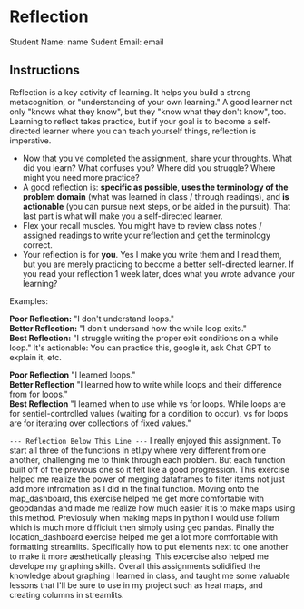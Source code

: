 # Reflection

Student Name:  name
Sudent Email:  email

## Instructions

Reflection is a key activity of learning. It helps you build a strong metacognition, or "understanding of your own learning." A good learner not only "knows what they know", but they "know what they don't know", too. Learning to reflect takes practice, but if your goal is to become a self-directed learner where you can teach yourself things, reflection is imperative.

- Now that you've completed the assignment, share your throughts. What did you learn? What confuses you? Where did you struggle? Where might you need more practice?
- A good reflection is: **specific as possible**,  **uses the terminology of the problem domain** (what was learned in class / through readings), and **is actionable** (you can pursue next steps, or be aided in the pursuit). That last part is what will make you a self-directed learner.
- Flex your recall muscles. You might have to review class notes / assigned readings to write your reflection and get the terminology correct.
- Your reflection is for **you**. Yes I make you write them and I read them, but you are merely practicing to become a better self-directed learner. If you read your reflection 1 week later, does what you wrote advance your learning?

Examples:

**Poor Reflection:**  "I don't understand loops."   
**Better Reflection:** "I don't undersand how the while loop exits."   
**Best Reflection:** "I struggle writing the proper exit conditions on a while loop." It's actionable: You can practice this, google it, ask Chat GPT to explain it, etc. 

**Poor Reflection** "I learned loops."   
**Better Reflection** "I learned how to write while loops and their difference from for loops."   
**Best Reflection** "I learned when to use while vs for loops. While loops are for sentiel-controlled values (waiting for a condition to occur), vs for loops are for iterating over collections of fixed values."

`--- Reflection Below This Line ---`
I really enjoyed this assignment. To start all three of the functions in etl.py where very different from one another, challenging me to think through each problem. But each function built off of the previous one so it felt like a good progression. This exercise helped me realize the power of merging dataframes to filter items not just add more infromation as I did in the final function. Moving onto the map_dashboard, this exercise helped me get more comfortable with geopdandas and made me realize how much easier it is to make maps using this method. Previosuly when making maps in python I would use folium which is much more difficiult then simply using geo pandas. Finally the location_dashboard exercise helped me get a lot more comfortable with formatting streamlits. Specifically how to put elements next to one another to make it more aesthetically pleasing. This excercise also helped me develope my graphing skills. Overall this assignments solidified the knowledge about graphing I learned in class, and taught me some valuable lessons that I'll be sure to use in my project such as heat maps, and creating columns in streamlits.